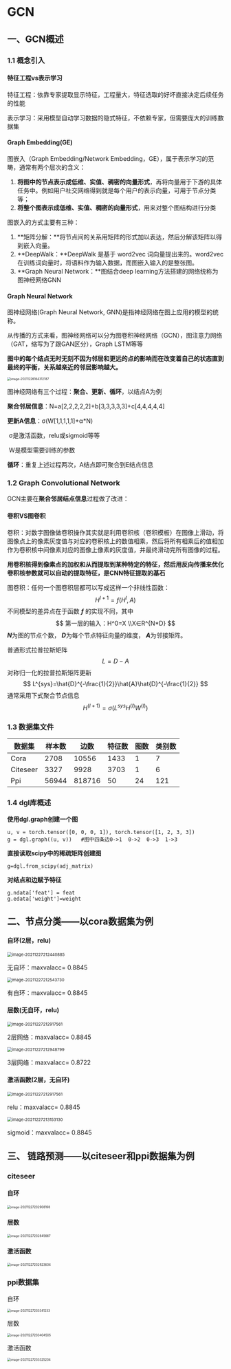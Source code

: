 # GCN

## 一、GCN概述

### 1.1 概念引入

#### **特征工程vs表示学习**

特征工程：依靠专家提取显示特征，工程量大，特征选取的好坏直接决定后续任务的性能

表示学习：采用模型自动学习数据的隐式特征，不依赖专家，但需要庞大的训练数据集

#### **Graph Embedding(GE)**

图嵌入（Graph Embedding/Network Embedding，GE），属于表示学习的范畴，通常有两个层次的含义：

1. **将图中的节点表示成低维、实值、稠密的向量形式**，再将向量用于下游的具体任务中。例如用户社交网络得到就是每个用户的表示向量，可用于节点分类等；
2. **将整个图表示成低维、实值、稠密的向量形式**，用来对整个图结构进行分类

图嵌入的方式主要有三种：

1. **矩阵分解：**将节点间的关系用矩阵的形式加以表达，然后分解该矩阵以得到嵌入向量。
2. **DeepWalk：**DeepWalk 是基于 word2vec 词向量提出来的。word2vec  在训练词向量时，将语料作为输入数据，而图嵌入输入的是整张图。
3. **Graph Neural Network：**图结合deep learning方法搭建的网络统称为图神经网络GNN

#### Graph Neural Network

图神经网络(Graph Neural Network,  GNN)是指神经网络在图上应用的模型的统称。

从传播的方式来看，图神经网络可以分为图卷积神经网络（GCN），图注意力网络（GAT，缩写为了跟GAN区分），Graph LSTM等等

**图中的每个结点无时无刻不因为邻居和更远的点的影响而在改变着自己的状态直到最终的平衡，关系越亲近的邻居影响越大。**

<img src="C:\Users\lyz\AppData\Roaming\Typora\typora-user-images\image-20211226164312187.png" alt="image-20211226164312187" style="zoom: 50%;" />



图神经网络有三个过程：**聚合、更新、循环**，以结点A为例

**聚合邻居信息**：N=a[2,2,2,2,2]+b[3,3,3,3,3]+c[4,4,4,4,4]

**更新A信息**：σ(W[1,1,1,1,1]+α*N)   

​	σ是激活函数，relu或sigmoid等等

​	W是模型需要训练的参数

**循环**：重复上述过程两次，A结点即可聚合到E结点信息

### 1.2 Graph Convolutional Network

GCN主要在**聚合邻居结点信息**过程做了改进：

#### 卷积VS图卷积

卷积：对数字图像做卷积操作其实就是利用卷积核（卷积模板）在图像上滑动，将图像点上的像素灰度值与对应的卷积核上的数值相乘，然后将所有相乘后的值相加作为卷积核中间像素对应的图像上像素的灰度值，并最终滑动完所有图像的过程。

**用卷积核得到像素点的加权和从而提取到某种特定的特征，然后用反向传播来优化卷积核参数就可以自动的提取特征，是CNN特征提取的基石**

图卷积：任何一个图卷积层都可以写成这样一个非线性函数：
$$
H^{l+1}=f(H^l,A)
$$
不同模型的差异点在于函数 ***f*** 的实现不同，其中
$$
第一层的输入：H^0=X                    
\\X∈R^{N*D}
$$
***N***为图的节点个数， ***D***为每个节点特征向量的维度， ***A***为邻接矩阵。

普通形式拉普拉斯矩阵
$$
L=D-A
$$
对称归一化的拉普拉斯矩阵更新
$$
L^{sys}=\hat{D}^{-\frac{1}{2}}\hat{A}\hat{D}^{-\frac{1}{2}}
$$
通常采用下式聚合节点信息
$$
H^{(l+1)}=\sigma(L^{sys}H^{(l)}W^{(l)})
$$

### 1.3 数据集文件

| **数据集** | 样本数 | 边数   | 特征数 | 图数 | 类别数 |
| ---------- | ------ | ------ | ------ | ---- | ------ |
| Cora       | 2708   | 10556  | 1433   | 1    | 7      |
| Citeseer   | 3327   | 9928   | 3703   | 1    | 6      |
| Ppi        | 56944  | 818716 | 50     | 24   | 121    |

### 1.4 dgl库概述

**使用dgl.graph创建一个图**

```
u, v = torch.tensor([0, 0, 0, 1]), torch.tensor([1, 2, 3, 3])
g = dgl.graph((u, v))   #图中四条边0->1  0->2  0->3  1->3 
```

**直接读取scipy中的稀疏矩阵创建图**

```
g=dgl.from_scipy(adj_matrix)
```

**对结点和边赋予特征**

```
g.ndata['feat'] = feat
g.edata['weight']=weight
```

## 二、节点分类——以cora数据集为例

#### 自环(2层，relu)

<img src="C:\Users\lyz\AppData\Roaming\Typora\typora-user-images\image-20211227212440885.png" alt="image-20211227212440885" style="zoom: 67%;" />

无自环：maxvalacc= 0.8845

<img src="C:\Users\lyz\AppData\Roaming\Typora\typora-user-images\image-20211227212543730.png" alt="image-20211227212543730" style="zoom:67%;" />

有自环：maxvalacc= 0.8845

#### 层数(无自环，relu)

<img src="C:\Users\lyz\AppData\Roaming\Typora\typora-user-images\image-20211227212917561.png" alt="image-20211227212917561" style="zoom:67%;" />

2层网络：maxvalacc= 0.8845

<img src="C:\Users\lyz\AppData\Roaming\Typora\typora-user-images\image-20211227212948799.png" alt="image-20211227212948799" style="zoom:67%;" />

3层网络：maxvalacc= 0.8722

#### 激活函数(2层，无自环)

<img src="C:\Users\lyz\AppData\Roaming\Typora\typora-user-images\image-20211227212917561.png" alt="image-20211227212917561" style="zoom:67%;" />

relu：maxvalacc= 0.8845

<img src="C:\Users\lyz\AppData\Roaming\Typora\typora-user-images\image-20211227213153130.png" alt="image-20211227213153130" style="zoom:67%;" />

sigmoid：maxvalacc= 0.8845

## 三、 链路预测——以citeseer和ppi数据集为例

### citeseer

#### 自环

<img src="C:\Users\lyz\AppData\Roaming\Typora\typora-user-images\image-20211227232908198.png" alt="image-20211227232908198" style="zoom:50%;" />

#### 层数

<img src="C:\Users\lyz\AppData\Roaming\Typora\typora-user-images\image-20211227232845667.png" alt="image-20211227232845667" style="zoom: 50%;" />

#### 激活函数

<img src="C:\Users\lyz\AppData\Roaming\Typora\typora-user-images\image-20211227232923634.png" alt="image-20211227232923634" style="zoom:50%;" />

### ppi数据集

自环

<img src="C:\Users\lyz\AppData\Roaming\Typora\typora-user-images\image-20211227233341233.png" alt="image-20211227233341233" style="zoom:50%;" />

层数

<img src="C:\Users\lyz\AppData\Roaming\Typora\typora-user-images\image-20211227233404505.png" alt="image-20211227233404505" style="zoom:50%;" />

激活函数

<img src="C:\Users\lyz\AppData\Roaming\Typora\typora-user-images\image-20211227233325234.png" alt="image-20211227233325234" style="zoom:50%;" />
